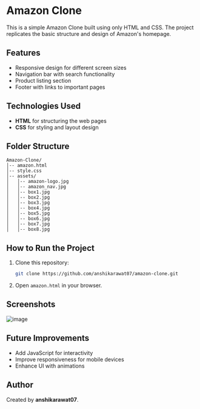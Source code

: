 # Amazon Clone

This is a simple Amazon Clone built using only HTML and CSS. The project replicates the basic structure and design of Amazon's homepage.

## Features
- Responsive design for different screen sizes
- Navigation bar with search functionality
- Product listing section
- Footer with links to important pages

## Technologies Used
- **HTML** for structuring the web pages
- **CSS** for styling and layout design

## Folder Structure
```
Amazon-Clone/
│-- amazon.html
│-- style.css
│-- assets/
│   │-- amazon-logo.jpg
│   │-- amazon_nav.jpg
│   │-- box1.jpg
│   │-- box2.jpg
│   │-- box3.jpg
│   │-- box4.jpg
│   │-- box5.jpg
│   │-- box6.jpg
│   │-- box7.jpg
│   │-- box8.jpg
```

## How to Run the Project
1. Clone this repository:
   ```sh
   git clone https://github.com/anshikarawat07/amazon-clone.git
   ```
2. Open `amazon.html` in your browser.

## Screenshots
![image](https://github.com/user-attachments/assets/7481507b-0a24-4b1f-bca5-cec5c6237910)



## Future Improvements
- Add JavaScript for interactivity
- Improve responsiveness for mobile devices
- Enhance UI with animations

## Author
Created by **anshikarawat07**.

